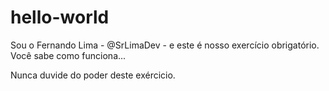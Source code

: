 # hello-world

Sou o Fernando Lima - @SrLimaDev - e este é nosso exercício obrigatório.
Você sabe como funciona...


Nunca duvide do poder deste exércicio.
